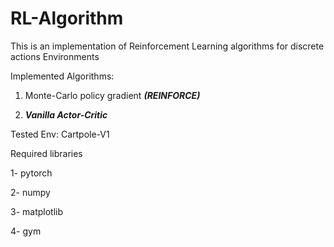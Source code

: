 # RL-Algorithm


This is an implementation of Reinforcement Learning algorithms for discrete actions Environments

Implemented Algorithms:

1) Monte-Carlo policy gradient ***(REINFORCE)*** 

2) ***Vanilla Actor-Critic***


Tested Env: Cartpole-V1

Required libraries

1- pytorch

2- numpy

3- matplotlib

4- gym
